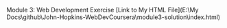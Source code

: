 Module 3: Web Development Exercise
[Link to My HTML File](E:\My Docs\github\John-Hopkins-WebDevCoursera\module3-solution\index.html)

